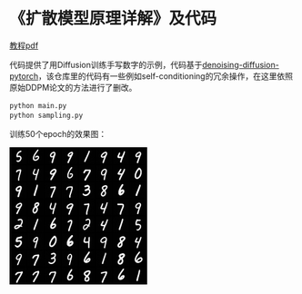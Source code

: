 # 《扩散模型原理详解》及代码

[教程pdf](./main.pdf)

代码提供了用Diffusion训练手写数字的示例，代码基于[denoising-diffusion-pytorch](https://github.com/lucidrains/denoising-diffusion-pytorch)，该仓库里的代码有一些例如self-conditioning的冗余操作，在这里依照原始DDPM论文的方法进行了删改。

```bash
python main.py
python sampling.py
```

训练50个epoch的效果图：

![epoch50](./sample.png)
